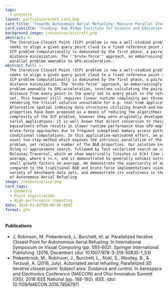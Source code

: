 ```yaml
---
tags:
  - projects
layout: partials/project_card.pug
card_title: 'Towards Autonomous Aerial Refueling: Massive Parallel Iterative Closest Point'
card_subtitle: 'Funding: Oak Ridge Institute for Science and Education'
background_image: /resources/aircraft.png
abstract: >-
  The Iterative Closest Point (ICP) problem is now a well-studied problem that
  seeks to align a given query point cloud to a fixed reference point cloud. The
  ICP problem computationally is dominated by the first phase, a pairwise
  distance minimization. The ''brute-force'' approach, an embarrassingly
  parallel problem amenable to GPU-acceleration..
abstract_full: >-
  The Iterative Closest Point (ICP) problem is now a well-studied problem that
  seeks to align a given query point cloud to a fixed reference point cloud. The
  ICP problem computationally is dominated by the first phase, a pairwise
  distance minimization. The 'brute-force' approach, an embarrassingly parallel
  problem amenable to GPU-acceleration, involves calculating the pairwise
  distance from every point in the query set to every point in the reference
  set. This however still requires linear runtime complexity per thread,
  rendering the trivial solution unsuitable for e.g. real-time applications.
  Alternative spatial indexing data structures utilizing branch-and-bound (B&B)
  properties have been proposed as a means of reducing the algorithmic
  complexity of the ICP problem, however they were originally developed for
  serial applications: it is well known that direct conversion to their parallel
  equivalents often results in slower runtime performance than GPU-employed
  brute-force approaches due to frequent suboptimal memory access patterns and
  conditional computations. In this application-motivated effort, we propose a
  novel two-step method which exposes the intrinsic parallelism of the ICP
  problem, yet retains a number of the B&B properties. Our solution involves an
  O(log n) approximate search, followed by fast vectorized search we call the
  Delaunay Traversal, which we show empirically finishes in O(k) time on
  average, where k << n, and is demonstrated to generally exhibit extremely
  small growth factors on average. We demonstrate the superiority of our method
  compared to the traditional B&B and brute-force implementations using a
  variety of benchmark data sets, and demonstrate its usefulness in the context
  of Autonomous Aerial Refueling
image: /resources/icp.png
card_tags:
  - Geometry
  - Point registration
  - High performance computing
date: 2014-01-01T00:00:00.000Z
format: gfm
---
```



<div class="flex items-center px-2 py-1 bg-gray-100">

<h4 class="font-bold bg-gray-100">
Publications
</h4>

</div>

<div class="p-2 overflow-auto px-4 py-2 bg-white-100">

<div class="bullet_list text-sm ml-2 mt-1 lisc-desc space-y-2 prose-md"
style="list-style-type: disc !important;">

- J. Robinson, M. Piekenbrock, L. Burchett, et. al. Parallelized
  Iterative Closest Point for Autonomous Aerial Refueling. In
  International Symposium on Visual Computing (pp. 593-602). Springer
  International Publishing. (2016, December) (doi:
  10.1007/978-3-319-50835-1_53)
- Piekenbrock, M., Robinson, J., Burchett, L., Nykl, S., Woolley, B., &
  Terzuoli, A. (2016, July). Automated aerial refueling: Parallelized 3D
  iterative closest point: Subject area: Guidance and control. In
  Aerospace and Electronics Conference (NAECON) and Ohio Innovation
  Summit (OIS), 2016 IEEE National (pp. 188-192). IEEE. (doi:
  10.1109/NAECON.2016.7856797)

</div>

</div>

<!-- :::{.flex .items-center .px-2 .py-1 .bg-gray-100}
<h4 class="font-bold bg-gray-100"> Software </h4>
:::
&#10;:::{.p-2 .overflow-auto .px-4 .py-2 .bg-white-100 .text-sm}
&#10;The software is not publically available, however the 
&#10;::: -->
